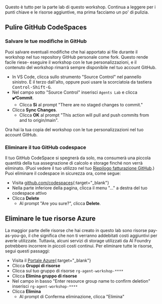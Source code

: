 Questo è tutto per la parte lab di questo workshop. Continua a leggere per i punti chiave e le risorse aggiuntive, ma prima facciamo un po' di pulizia.

## Pulire GitHub CodeSpaces

### Salvare le tue modifiche in GitHub 

Puoi salvare eventuali modifiche che hai apportato ai file durante il workshop nel tuo repository GitHub personale come fork. Questo rende facile riese- eseguire il workshop con le tue personalizzazioni, e il contenuto del workshop rimarrà sempre disponibile nel tuo account GitHub.

* In VS Code, clicca sullo strumento "Source Control" nel pannello sinistro. È il terzo dall'alto, oppure puoi usare la scorciatoia da tastiera <kbd>Control-Shift-G</kbd>.
* Nel campo sotto "Source Control" inserisci `Agents Lab` e clicca **✔️Commit**.
  * Clicca **Sì** al prompt "There are no staged changes to commit."
* Clicca **Sync Changes**.
  * Clicca **OK** al prompt "This action will pull and push commits from and to origin/main".

Ora hai la tua copia del workshop con le tue personalizzazioni nel tuo account GitHub.

### Eliminare il tuo GitHub codespace

Il tuo GitHub CodeSpace si spegnerà da solo, ma consumerà una piccola quantità della tua assegnazione di calcolo e storage finché non verrà eliminato. (Puoi vedere il tuo utilizzo nel tuo [Riepilogo fatturazione GitHub](https://github.com/settings/billing/summary).) Puoi eliminare il codespace in sicurezza ora, come segue:

* Visita [github.com/codespaces](https://github.com/codespaces){:target="_blank"}
* Nella parte inferiore della pagina, clicca il menu "..." a destra del tuo codespace attivo
* Clicca **Delete**
  * Al prompt "Are you sure?", clicca **Delete**.

## Eliminare le tue risorse Azure

La maggior parte delle risorse che hai creato in questo lab sono risorse pay-as-you-go, il che significa che non ti verranno addebitati costi aggiuntivi per averle utilizzate. Tuttavia, alcuni servizi di storage utilizzati da AI Foundry potrebbero incorrere in piccoli costi continui. Per eliminare tutte le risorse, segui questi passaggi:

* Visita il [Portale Azure](https://portal.azure.com){:target="_blank"}
* Clicca **Gruppi di risorse**
* Clicca sul tuo gruppo di risorse `rg-agent-workshop-****`
* Clicca **Elimina gruppo di risorse**
* Nel campo in basso "Enter resource group name to confirm deletion" inserisci `rg-agent-workshop-****`
* Clicca **Elimina**
  * Al prompt di Conferma eliminazione, clicca "Elimina"
